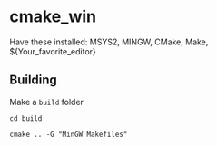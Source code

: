 # cmake_win
Have these installed: MSYS2, MINGW, CMake, Make, ${Your_favorite_editor}

## Building
Make a `build` folder
```
cd build
```
```
cmake .. -G "MinGW Makefiles"
```

